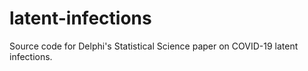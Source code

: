 # latent-infections

Source code for Delphi's Statistical Science paper on COVID-19 latent infections.
